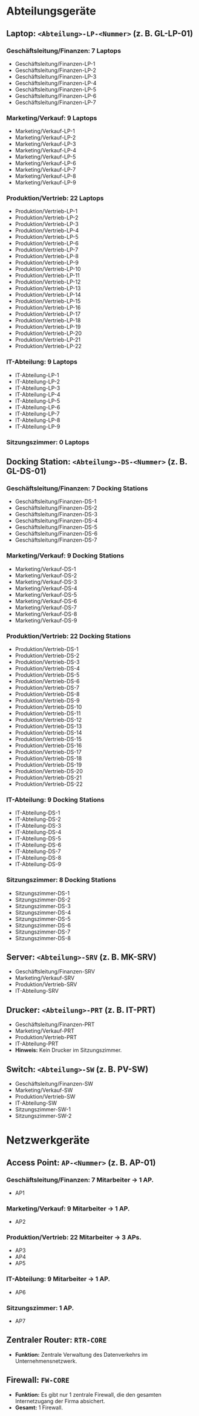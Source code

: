 # Abteilungsgeräte

## Laptop: `<Abteilung>-LP-<Nummer>` (z. B. GL-LP-01)

### Geschäftsleitung/Finanzen: 7 Laptops
- Geschäftsleitung/Finanzen-LP-1
- Geschäftsleitung/Finanzen-LP-2
- Geschäftsleitung/Finanzen-LP-3
- Geschäftsleitung/Finanzen-LP-4
- Geschäftsleitung/Finanzen-LP-5
- Geschäftsleitung/Finanzen-LP-6
- Geschäftsleitung/Finanzen-LP-7

### Marketing/Verkauf: 9 Laptops
- Marketing/Verkauf-LP-1
- Marketing/Verkauf-LP-2
- Marketing/Verkauf-LP-3
- Marketing/Verkauf-LP-4
- Marketing/Verkauf-LP-5
- Marketing/Verkauf-LP-6
- Marketing/Verkauf-LP-7
- Marketing/Verkauf-LP-8
- Marketing/Verkauf-LP-9

### Produktion/Vertrieb: 22 Laptops
- Produktion/Vertrieb-LP-1
- Produktion/Vertrieb-LP-2
- Produktion/Vertrieb-LP-3
- Produktion/Vertrieb-LP-4
- Produktion/Vertrieb-LP-5
- Produktion/Vertrieb-LP-6
- Produktion/Vertrieb-LP-7
- Produktion/Vertrieb-LP-8
- Produktion/Vertrieb-LP-9
- Produktion/Vertrieb-LP-10
- Produktion/Vertrieb-LP-11
- Produktion/Vertrieb-LP-12
- Produktion/Vertrieb-LP-13
- Produktion/Vertrieb-LP-14
- Produktion/Vertrieb-LP-15
- Produktion/Vertrieb-LP-16
- Produktion/Vertrieb-LP-17
- Produktion/Vertrieb-LP-18
- Produktion/Vertrieb-LP-19
- Produktion/Vertrieb-LP-20
- Produktion/Vertrieb-LP-21
- Produktion/Vertrieb-LP-22

### IT-Abteilung: 9 Laptops
- IT-Abteilung-LP-1
- IT-Abteilung-LP-2
- IT-Abteilung-LP-3
- IT-Abteilung-LP-4
- IT-Abteilung-LP-5
- IT-Abteilung-LP-6
- IT-Abteilung-LP-7
- IT-Abteilung-LP-8
- IT-Abteilung-LP-9

### Sitzungszimmer: 0 Laptops

## Docking Station: `<Abteilung>-DS-<Nummer>` (z. B. GL-DS-01)

### Geschäftsleitung/Finanzen: 7 Docking Stations
- Geschäftsleitung/Finanzen-DS-1
- Geschäftsleitung/Finanzen-DS-2
- Geschäftsleitung/Finanzen-DS-3
- Geschäftsleitung/Finanzen-DS-4
- Geschäftsleitung/Finanzen-DS-5
- Geschäftsleitung/Finanzen-DS-6
- Geschäftsleitung/Finanzen-DS-7

### Marketing/Verkauf: 9 Docking Stations
- Marketing/Verkauf-DS-1
- Marketing/Verkauf-DS-2
- Marketing/Verkauf-DS-3
- Marketing/Verkauf-DS-4
- Marketing/Verkauf-DS-5
- Marketing/Verkauf-DS-6
- Marketing/Verkauf-DS-7
- Marketing/Verkauf-DS-8
- Marketing/Verkauf-DS-9

### Produktion/Vertrieb: 22 Docking Stations
- Produktion/Vertrieb-DS-1
- Produktion/Vertrieb-DS-2
- Produktion/Vertrieb-DS-3
- Produktion/Vertrieb-DS-4
- Produktion/Vertrieb-DS-5
- Produktion/Vertrieb-DS-6
- Produktion/Vertrieb-DS-7
- Produktion/Vertrieb-DS-8
- Produktion/Vertrieb-DS-9
- Produktion/Vertrieb-DS-10
- Produktion/Vertrieb-DS-11
- Produktion/Vertrieb-DS-12
- Produktion/Vertrieb-DS-13
- Produktion/Vertrieb-DS-14
- Produktion/Vertrieb-DS-15
- Produktion/Vertrieb-DS-16
- Produktion/Vertrieb-DS-17
- Produktion/Vertrieb-DS-18
- Produktion/Vertrieb-DS-19
- Produktion/Vertrieb-DS-20
- Produktion/Vertrieb-DS-21
- Produktion/Vertrieb-DS-22

### IT-Abteilung: 9 Docking Stations
- IT-Abteilung-DS-1
- IT-Abteilung-DS-2
- IT-Abteilung-DS-3
- IT-Abteilung-DS-4
- IT-Abteilung-DS-5
- IT-Abteilung-DS-6
- IT-Abteilung-DS-7
- IT-Abteilung-DS-8
- IT-Abteilung-DS-9

### Sitzungszimmer: 8 Docking Stations
- Sitzungszimmer-DS-1
- Sitzungszimmer-DS-2
- Sitzungszimmer-DS-3
- Sitzungszimmer-DS-4
- Sitzungszimmer-DS-5
- Sitzungszimmer-DS-6
- Sitzungszimmer-DS-7
- Sitzungszimmer-DS-8

## Server: `<Abteilung>-SRV` (z. B. MK-SRV)
- Geschäftsleitung/Finanzen-SRV
- Marketing/Verkauf-SRV
- Produktion/Vertrieb-SRV
- IT-Abteilung-SRV

## Drucker: `<Abteilung>-PRT` (z. B. IT-PRT)
- Geschäftsleitung/Finanzen-PRT
- Marketing/Verkauf-PRT
- Produktion/Vertrieb-PRT
- IT-Abteilung-PRT
- **Hinweis:** Kein Drucker im Sitzungszimmer.

## Switch: `<Abteilung>-SW` (z. B. PV-SW)
- Geschäftsleitung/Finanzen-SW
- Marketing/Verkauf-SW
- Produktion/Vertrieb-SW
- IT-Abteilung-SW
- Sitzungszimmer-SW-1
- Sitzungszimmer-SW-2

# Netzwerkgeräte

## Access Point: `AP-<Nummer>` (z. B. AP-01)

### Geschäftsleitung/Finanzen: 7 Mitarbeiter → 1 AP.
- AP1

### Marketing/Verkauf: 9 Mitarbeiter → 1 AP.
- AP2

### Produktion/Vertrieb: 22 Mitarbeiter → 3 APs.
- AP3
- AP4
- AP5

### IT-Abteilung: 9 Mitarbeiter → 1 AP.
- AP6

### Sitzungszimmer: 1 AP.
- AP7

## Zentraler Router: `RTR-CORE`
- **Funktion:** Zentrale Verwaltung des Datenverkehrs im Unternehmensnetzwerk.

## Firewall: `FW-CORE`
- **Funktion:** Es gibt nur 1 zentrale Firewall, die den gesamten Internetzugang der Firma absichert.
- **Gesamt:** 1 Firewall.
